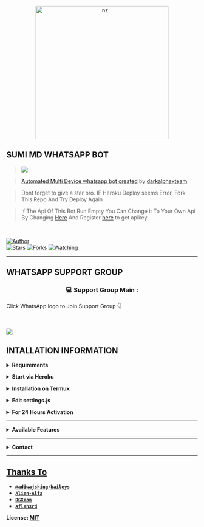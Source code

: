 <p align="center">
<img src="https://i.ibb.co/Hzy1S56/IMG-20220612-WA0208.jpg" alt="nz" width="350"/>
</p>

## SUMI MD WHATSAPP BOT

> <a href="https://wa.me/+9474247578?"><img src="https://img.shields.io/badge/Tutorial-Video-ff0000?style=for-the-badge&logo=youtube&logoColor=ff000000&link=https://www.youtube.com/c/BOTINDO" /><br>

> [Automated Multi Device whatsapp bot created](https://github.com/darkalphaxteam/Queen-Bixby-MD) by [darkalphaxteam](github.com/darkalphaxteam)

> Dont forget to give a star bro. IF Heroku Deploy seems Error, Fork This Repo And Try Deploy Again

> If The Api Of This Bot Run Empty You Can Change it To Your Own Api By Changing [Here](https://github.com/darkalphaxteam/Queen-Bixby-MD/blob//settings.js#L18) And Register [here](https://zenzapis.xyz/) to get apikey


</br>

<a href="https://github.com/darklphaxteam"><img title="Author" src="https://img.shields.io/badge/Author-DARK_ALPHA-blue.svg?color=54aeff&style=for-the-badge&logo=github" /></a>  
<a href="https://github.com/darkalphaxteam/Queen-Bixby-MD/"><img title="Stars" src="https://img.shields.io/github/stars/nexusNw/Gojo-Satoru?color=54aeff&style=flat-square" /></a>
<a href="https://github.com/nexusNw/Gojo-Satoru/network/members"><img title="Forks" src="https://img.shields.io/github/forks/nexusNw/Gojo-Satoru?color=54aeff&style=flat-square" /></a>
<a href="https://github.com/nexusNw/Gojo-Satoru/watchers"><img title="Watching" src="https://img.shields.io/github/watchers/nexusNw/Gojo-Satoru?label=watchers&color=54aeff&style=flat-square" /></a> <br>

---
## WHATSAPP SUPPORT GROUP 

  <h3 align="center">💻 Support Group Main :</h3>

<p align="center">

Click WhatsApp logo to Join Support Group 👇

    

<br>

  <a href="https://chat.whatsapp.com/LLbFBtwJj4rFlKm7bAbPME" target="blank"><img align="center" src="https://github.com/Alien-alfa/PublicBot/blob/main/wlogo.svg.png " /></a>

</p>


## INTALLATION INFORMATION 

<!-- Requirements -->
<b><details><summary>Requirements</summary></b>
* Some Text Editor
* [Node JS](https://nodejs.org/en/)
* [Git](https://git-scm.com/downloads)
* [FFMPEG](https://ffmpeg.org/download.html)
  
```bash
Add FFmpeg to PATH environment variable
```
</details>


<!-- Start via Heroku -->
<b><details><summary>Start via Heroku</summary></b>

* Scan QR In Your Whatsapp From [Here](https://replit.com/@nexusNw/Md-Scanner?outputonly=1&lite=1)
* Fork This Repo By Clicking [Here](https://github.com/darkalphaxteam/Queen-Bixby-MD/fork)
* then Deploy The Bot From [Here](https://heroku.com/deploy)
* Wait 5-10 Min To Deploy 
* After Deploying On The Worker And Check The Logs
Owner WhatsApp no [Here](https://wa.me/94722427578

</details>



<!-- Installation via Termux -->
<b><details><summary>Installation on Termux</summary></b>
```bash
> apt update
> apt upgrade
> pkg update && pkg upgrade
> pkg install bash
> pkg install libwebp
> pkg install git -y
> pkg install nodejs -y 
> pkg install ffmpeg -y 
> pkg install wget
> pkg install imagemagick -y
> git clone https://github.com/darkalphaxteam/Queen-Bixby-MD
> cd Queen-Bixby-MD
> npm install
```
</details>

<!-- Edit -->
<b><details><summary>Edit settings.js</summary></b>
```bash
global.APIKeys = {
	'https://zenzapis.xyz': 'YOURAPIKEY',
}
  
global.owner = ["94742427578"]
global.ownername = ["YourName"]
```
</details>


<!-- 24hrs-->
<b><details><summary>For 24 Hours Activation</summary></b>

```bash
npm i -g pm2 && pm2 start index.js && pm2 save && pm2 logs
```

</details>

----


<b><details><summary>Available Features</summary><br>
	
| Features |  Availability |
| :------: |  :----------: |
|   Convert     |       ✅     |
|   Database     |       ✅     |
|   Owner     |       ✅    |
|   Islami     |       ✅     |
|   Downloader     |       ✅     |
|   Webzone     |       ✅[      |
|   Searching     |       ✅      |
|   Textpro     |       ✅      |
|   Ephoto     |       ✅     |
|   Anime Web     |       ✅      |
|   Stalker     |       ✅      |
|   Random Text     |       ✅     |
|   Random Image     |       ✅     |
|   Nekos Life     |       ✅      |
|   More Nsfw     |       ✅      |
|   Creator     |       ✅      |

</details>


----

<!-- Contact Owner -->
<b><details><summary>Contact</summary></b>

## ```Connect With Me```
<p align="center">
<a href="https://wa.me/94742427578"><img src="https://img.shields.io/badge/Contact Thinura-25D366?style=for-the-badge&logo=whatsapp&logoColor=white" />
<a href="https://youtube.com/channel/UCqoUjPvDdb0kjXNYdvPPpHQ"><img src="https://img.shields.io/badge/Subscribe Nexus-ff0000?style=for-the-badge&logo=youtube&logoColor=ff000000&link=https://www.youtube.com/c/BOTINDO" /><br>
</p>

</details>


</details><hr>

## Thanks To
* [`@adiwajshing/baileys`](https://github.com/adiwajshing/baileys)
* [`Alien-Alfa`](https://github.com/Alien-Alfa)
* [`DGXeon`](https://github.com/DGXeon)
* [`AflahXrd`](https://github.com/nexusNw)


License: [MIT](https://github.com/Gojo-Satoru/LICENSE)
